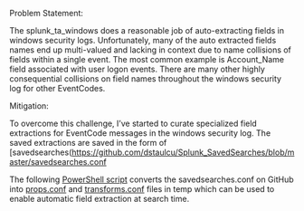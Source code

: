 Problem Statement:
 
The splunk_ta_windows does a reasonable job of auto-extracting fields in windows security logs.  Unfortunately, many of the auto extracted fields names end up multi-valued and lacking in context due to name collisions of fields within a single event.  The most common example is Account_Name field associated with user logon events.  There are many other highly consequential collisions on field names throughout the windows security log for other EventCodes. 

Mitigation:

To overcome this challenge, I’ve started to curate specialized field extractions for EventCode messages in the windows security log. The saved extractions are saved in the form of [savedsearches(https://github.com/dstaulcu/Splunk_SavedSearches/blob/master/savedsearches.conf


The following [PowerShell script](https://github.com/dstaulcu/Splunk_SavedSearches/blob/master/SavedSearchesTransforms.ps1) converts the savedsearches.conf on GitHub into [props.conf](https://github.com/dstaulcu/Splunk_SavedSearches/blob/master/props.conf) and [transforms.conf](https://github.com/dstaulcu/Splunk_SavedSearches/blob/master/transforms.conf) files in temp which can be used to enable automatic field extraction at search time. 



